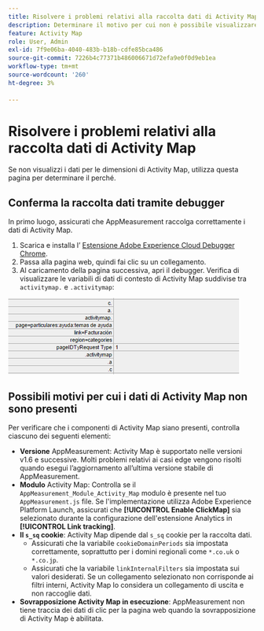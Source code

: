 ```yaml
---
title: Risolvere i problemi relativi alla raccolta dati di Activity Map
description: Determinare il motivo per cui non è possibile visualizzare i dati di Activity Map nelle richieste di immagini
feature: Activity Map
role: User, Admin
exl-id: 7f9e06ba-4040-483b-b18b-cdfe85bca486
source-git-commit: 7226b4c77371b486006671d72efa9e0f0d9eb1ea
workflow-type: tm+mt
source-wordcount: '260'
ht-degree: 3%

---
```


# Risolvere i problemi relativi alla raccolta dati di Activity Map

Se non visualizzi i dati per le dimensioni di Activity Map, utilizza questa pagina per determinare il perché.

## Conferma la raccolta dati tramite debugger

In primo luogo, assicurati che AppMeasurement raccolga correttamente i dati di Activity Map.

1. Scarica e installa l’ [Estensione Adobe Experience Cloud Debugger Chrome](https://experienceleague.adobe.com/docs/debugger/using/experience-cloud-debugger.html?lang=it).
2. Passa alla pagina web, quindi fai clic su un collegamento.
3. Al caricamento della pagina successiva, apri il debugger. Verifica di visualizzare le variabili di dati di contesto di Activity Map suddivise tra `activitymap.` e `.activitymap`:

![Dati di Debugger](assets/debugger.png)

## Possibili motivi per cui i dati di Activity Map non sono presenti

Per verificare che i componenti di Activity Map siano presenti, controlla ciascuno dei seguenti elementi:

* **Versione** AppMeasurement: Activity Map è supportato nelle versioni v1.6 e successive. Molti problemi relativi ai casi edge vengono risolti quando esegui l’aggiornamento all’ultima versione stabile di AppMeasurement.
* **Modulo** Activity Map: Controlla se il  `AppMeasurement_Module_Activity_Map` modulo è presente nel tuo  `AppMeasurement.js` file. Se l&#39;implementazione utilizza Adobe Experience Platform Launch, assicurati che **[!UICONTROL Enable ClickMap]** sia selezionato durante la configurazione dell&#39;estensione Analytics in **[!UICONTROL Link tracking]**.
* **Il  `s_sq` cookie**: Activity Map dipende dal  `s_sq` cookie per la raccolta dati.
   * Assicurati che la variabile `cookieDomainPeriods` sia impostata correttamente, soprattutto per i domini regionali come `*.co.uk` o `*.co.jp`.
   * Assicurati che la variabile `linkInternalFilters` sia impostata sui valori desiderati. Se un collegamento selezionato non corrisponde ai filtri interni, Activity Map lo considera un collegamento di uscita e non raccoglie dati.
* **Sovrapposizione Activity Map in esecuzione**: AppMeasurement non tiene traccia dei dati di clic per la pagina web quando la sovrapposizione di Activity Map è abilitata.

